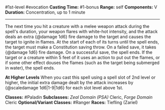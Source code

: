 #1st-level #evocation
**Casting Time:** #1-bonus
**Range:** self
**Components:** V
**Duration:** Concentration, up to 1 minute

---

The next time you hit a creature with a melee weapon attack during the spell's duration, your weapon flares with white-hot intensity, and the attack deals an extra {@damage 1d6} fire damage to the target and causes the target to ignite in flames. At the start of each of its turns until the spell ends, the target must make a Constitution saving throw. On a failed save, it takes {@damage 1d6} fire damage. On a successful save, the spell ends. If the target or a creature within 5 feet of it uses an action to put out the flames, or if some other effect douses the flames (such as the target being submerged in water), the spell ends.

**At Higher Levels**
When you cast this spell using a spell slot of 2nd level or higher, the initial extra damage dealt by the attack increases by {@scaledamage 1d6|1-9|1d6} for each slot level above 1st.

**Classes:** #Paladin
**Subclasses:** *Zeal Domain (PSA)* Cleric, *Forge Domain* Cleric
**Optional/Variant Classes:** #Ranger
**Races:** Tiefling (Zariel)
